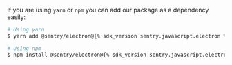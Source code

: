 If you are using `yarn` or `npm` you can add our package as a dependency easily:

```bash
# Using yarn
$ yarn add @sentry/electron@{% sdk_version sentry.javascript.electron %}

# Using npm
$ npm install @sentry/electron@{% sdk_version sentry.javascript.electron %}
```
